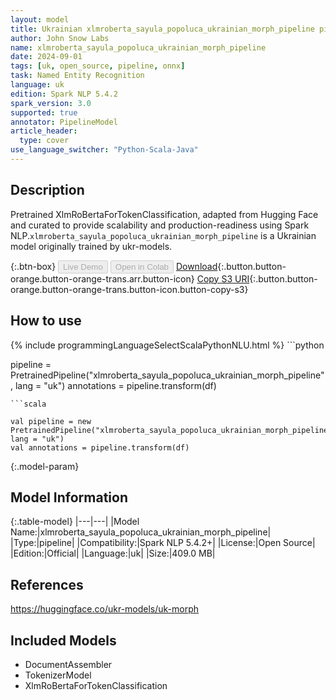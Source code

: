 ```yaml
---
layout: model
title: Ukrainian xlmroberta_sayula_popoluca_ukrainian_morph_pipeline pipeline XlmRoBertaForTokenClassification from ukr-models
author: John Snow Labs
name: xlmroberta_sayula_popoluca_ukrainian_morph_pipeline
date: 2024-09-01
tags: [uk, open_source, pipeline, onnx]
task: Named Entity Recognition
language: uk
edition: Spark NLP 5.4.2
spark_version: 3.0
supported: true
annotator: PipelineModel
article_header:
  type: cover
use_language_switcher: "Python-Scala-Java"
---
```


## Description

Pretrained XlmRoBertaForTokenClassification, adapted from Hugging Face and curated to provide scalability and production-readiness using Spark NLP.`xlmroberta_sayula_popoluca_ukrainian_morph_pipeline` is a Ukrainian model originally trained by ukr-models.

{:.btn-box}
<button class="button button-orange" disabled>Live Demo</button>
<button class="button button-orange" disabled>Open in Colab</button>
[Download](https://s3.amazonaws.com/auxdata.johnsnowlabs.com/public/models/xlmroberta_sayula_popoluca_ukrainian_morph_pipeline_uk_5.4.2_3.0_1725153840514.zip){:.button.button-orange.button-orange-trans.arr.button-icon}
[Copy S3 URI](s3://auxdata.johnsnowlabs.com/public/models/xlmroberta_sayula_popoluca_ukrainian_morph_pipeline_uk_5.4.2_3.0_1725153840514.zip){:.button.button-orange.button-orange-trans.button-icon.button-copy-s3}

## How to use



<div class="tabs-box" markdown="1">
{% include programmingLanguageSelectScalaPythonNLU.html %}
```python

pipeline = PretrainedPipeline("xlmroberta_sayula_popoluca_ukrainian_morph_pipeline", lang = "uk")
annotations =  pipeline.transform(df)   

```
```scala

val pipeline = new PretrainedPipeline("xlmroberta_sayula_popoluca_ukrainian_morph_pipeline", lang = "uk")
val annotations = pipeline.transform(df)

```
</div>

{:.model-param}
## Model Information

{:.table-model}
|---|---|
|Model Name:|xlmroberta_sayula_popoluca_ukrainian_morph_pipeline|
|Type:|pipeline|
|Compatibility:|Spark NLP 5.4.2+|
|License:|Open Source|
|Edition:|Official|
|Language:|uk|
|Size:|409.0 MB|

## References

https://huggingface.co/ukr-models/uk-morph

## Included Models

- DocumentAssembler
- TokenizerModel
- XlmRoBertaForTokenClassification